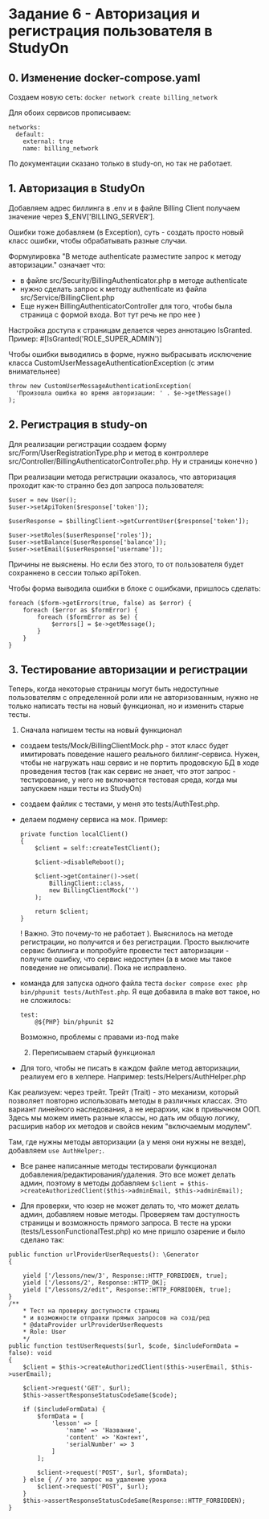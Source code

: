 # Задание 6 - Авторизация и регистрация пользователя в StudyOn

## 0. Изменение docker-compose.yaml

Создаем новую сеть: `docker network create billing_network`

Для обоих сервисов прописываем:
```
networks:
  default:
    external: true
    name: billing_network
```
По документации сказано только в study-on, но так не работает. 

## 1. Авторизация в StudyOn

Добавляем адрес биллинга в .env и в файле Billing Client получаем значение через $_ENV\['BILLING_SERVER'\].

Ошибки тоже добавляем (в Exception), суть - создать просто новый класс ошибки, чтобы обрабатывать разные случаи.

Формулировка "В методе  authenticate разместите запрос к методу авторизации." означает что:
- в файле src/Security/BillingAuthenticator.php в методе authenticate 
- нужно сделать запрос к методу authenticate из файла src/Service/BillingClient.php
- Еще нужен BillingAuthenticatorController для того, чтобы была страница с формой входа. Вот тут речь не про нее )

Настройка доступа к страницам делается через аннотацию IsGranted. Пример:  #\[IsGranted('ROLE_SUPER_ADMIN')\]

Чтобы ошибки выводились в форме, нужно выбрасывать исключение класса CustomUserMessageAuthenticationException (с этим внимательнее)
```
throw new CustomUserMessageAuthenticationException(
  'Произошла ошибка во время авторизации: ' . $e->getMessage()
);
```

## 2. Регистрация в study-on

Для реализации регистрации создаем форму src/Form/UserRegistrationType.php и метод в контроллере src/Controller/BillingAuthenticatorController.php. Ну и страницы конечно )

При реализации метода регистрации оказалось, что авторизация проходит как-то странно без доп запроса пользователя:
```
$user = new User();
$user->setApiToken($response['token']);

$userResponse = $billingClient->getCurrentUser($response['token']);

$user->setRoles($userResponse['roles']);
$user->setBalance($userResponse['balance']);
$user->setEmail($userResponse['username']);
```
Причины не выяснены. Но если без этого, то от пользователя будет сохраннено в сессии только apiToken.

Чтобы форма выводила ошибки в блоке с ошибками, пришлось сделать:
```
foreach ($form->getErrors(true, false) as $error) {
    foreach ($error as $formError) {
        foreach ($formError as $e) {
            $errors[] = $e->getMessage();
        }
    }
}
```

## 3. Тестирование авторизации и регистрации

Теперь, когда некоторые страницы могут быть недоступные пользователям с определенной роли или не авторизованным, нужно не только написать тесты на новый функционал, но и изменить старые тесты. 

  1. Сначала напишем тесты на новый функционал

- создаем tests/Mock/BillingClientMock.php - этот класс будет имитировать поведение нашего реального биллинг-сервиса. Нужен, чтобы не нагружать наш сервис и не портить продовскую БД в ходе проведения тестов (так как сервис не знает, что этот запрос - тестирование, у него не включается тестовая среда, когда мы запускаем наши тесты из StudyOn)
- создаем файлик с тестами, у меня это tests/AuthTest.php.
- делаем подмену сервиса на мок. Пример:
    ```
    private function localClient()
    {
        $client = self::createTestClient();

        $client->disableReboot();

        $client->getContainer()->set(
            BillingClient::class,
            new BillingClientMock('')
        );

        return $client;
    }
    ```
    ! Важно. Это почему-то не работает ). Выяснилось на методе регистрации, но получится и без регистрации. Просто выключите сервис биллинга и попробуйте провести тест авторизации - получите ошибку, что сервис недоступен (а в моке мы такое поведение не описывали). Пока не исправлено.
- команда для запуска одного файла теста `docker compose exec php bin/phpunit tests/AuthTest.php`. Я еще добавила в make вот такое, но не сложилось:
    ```
    test: 
        @${PHP} bin/phpunit $2
    ```
    Возможно, проблемы с правами из-под make

  2. Переписываем старый функционал
- Для того, чтобы не писать в каждом файле метод авторизации, реалиуем его в хелпере. Например: tests/Helpers/AuthHelper.php

Как реализуем: через трейт. Трейт (Trait) - это механизм, который позволяет повторно использовать методы в различных классах. Это вариант линейного наследования, а не иерархии, как в привычном ООП. Здесь мы можем иметь разные классы, но дать им общую логику, расширив набор их методов и свойсв неким "включаемым модулем". 

Там, где нужны методы авторизации (а у меня они нужны не везде), добавляем `use AuthHelper;`. 

- Все ранее написанные методы тестировали функционал добавления/редактирования/удаления. Это все может делать админ, поэтому в методы добавляем `$client = $this->createAuthorizedClient($this->adminEmail, $this->adminEmail);`

- Для проверки, что юзер не может делать то, что может делать админ, добавляем новые методы. Проверяем там доступность страницы и возможность прямого запроса. В тесте на уроки (tests/LessonFunctionalTest.php) ко мне пришло озарение и было сделано так: 
```
public function urlProviderUserRequests(): \Generator
{
    
    yield ['/lessons/new/3', Response::HTTP_FORBIDDEN, true];
    yield ['/lessons/2', Response::HTTP_OK];
    yield ["/lessons/2/edit", Response::HTTP_FORBIDDEN, true];
}
/**
    * Тест на проверку доступности страниц
    * и возможности отправки прямых запросов на созд/ред
    * @dataProvider urlProviderUserRequests
    * Role: User
    */
public function testUserRequests($url, $code, $includeFormData = false): void
{
    $client = $this->createAuthorizedClient($this->userEmail, $this->userEmail);

    $client->request('GET', $url);
    $this->assertResponseStatusCodeSame($code);

    if ($includeFormData) {
        $formData = [
            'lesson' => [
                'name' => 'Название',
                'content' => 'Контент',
                'serialNumber' => 3
            ]
        ];

        $client->request('POST', $url, $formData);
    } else { // это запрос на удаление урока
        $client->request('POST', $url);
    }
    $this->assertResponseStatusCodeSame(Response::HTTP_FORBIDDEN);
}
```